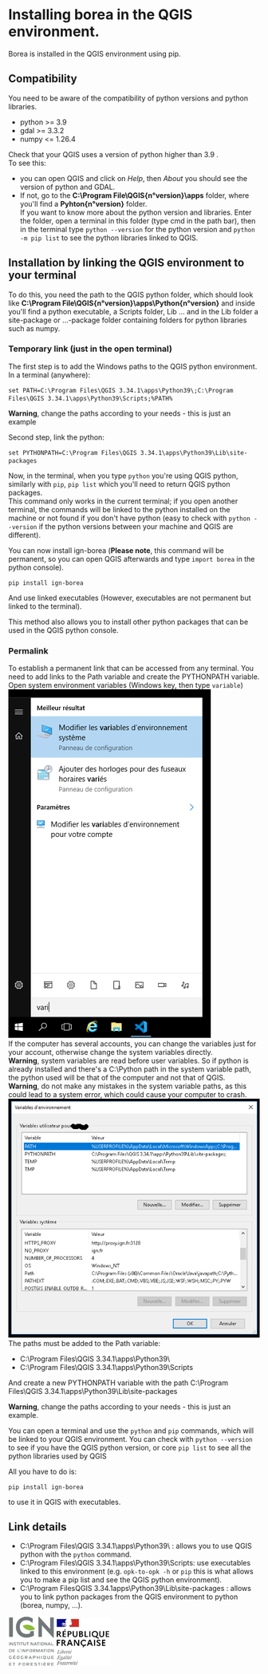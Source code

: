 # Installing borea in the QGIS environment.

Borea is installed in the QGIS environment using pip.

## Compatibility

You need to be aware of the compatibility of python versions and python libraries.
- python >= 3.9
- gdal >= 3.3.2
- numpy <= 1.26.4

Check that your QGIS uses a version of python higher than 3.9 .  
To see this: 
- you can open QGIS and click on *Help*, then *About* you should see the version of python and GDAL. 
- If not, go to the **C:\Program File\QGIS{n°version}\apps** folder, where you'll find a **Pyhton{n°version}** folder.  
If you want to know more about the python version and libraries. Enter the folder, open a terminal in this folder (type cmd in the path bar), then in the terminal type `python --version` for the python version and `python -m pip list` to see the python libraries linked to QGIS.

## Installation by linking the QGIS environment to your terminal

To do this, you need the path to the QGIS python folder, which should look like **C:\Program File\QGIS{n°version}\apps\Python{n°version}** and inside you'll find a python executable, a Scripts folder, Lib ... and in the Lib folder a site-package or ...-package folder containing folders for python libraries such as numpy.

### Temporary link (just in the open terminal)

The first step is to add the Windows paths to the QGIS python environment.  
In a terminal (anywhere):
```
set PATH=C:\Program Files\QGIS 3.34.1\apps\Python39\;C:\Program Files\QGIS 3.34.1\apps\Python39\Scripts;%PATH%
```
**Warning**, change the paths according to your needs - this is just an example

Second step, link the python:
```
set PYTHONPATH=C:\Program Files\QGIS 3.34.1\apps\Python39\Lib\site-packages
```

Now, in the terminal, when you type `python` you're using QGIS python, similarly with `pip`, `pip list` which you'll need to return QGIS python packages.  
This command only works in the current terminal; if you open another terminal, the commands will be linked to the python installed on the machine or not found if you don't have python (easy to check with `python --version` if the python versions between your machine and QGIS are different).

You can now install ign-borea (**Please note**, this command will be permanent, so you can open QGIS afterwards and type `import borea` in the python console).
```
pip install ign-borea
```
And use linked executables (However, executables are not permanent but linked to the terminal).

This method also allows you to install other python packages that can be used in the QGIS python console.

### Permalink

To establish a permanent link that can be accessed from any terminal. You need to add links to the Path variable and create the PYTHONPATH variable.  
Open system environment variables (Windows key, then type `variable`)  
![varenv](../image/varenv.png)  
If the computer has several accounts, you can change the variables just for your account, otherwise change the system variables directly.  
**Warning**, system variables are read before user variables. So if python is already installed and there's a C:\Python path in the system variable path, the python used will be that of the computer and not that of QGIS.  
**Warning**, do not make any mistakes in the system variable paths, as this could lead to a system error, which could cause your computer to crash.  
![envvar](../image/venvaria.png)  
The paths must be added to the Path variable:
- C:\Program Files\QGIS 3.34.1\apps\Python39\
- C:\Program Files\QGIS 3.34.1\apps\Python39\Scripts

And create a new PYTHONPATH variable with the path C:\Program Files\QGIS 3.34.1\apps\Python39\Lib\site-packages

**Warning**, change the paths according to your needs - this is just an example.

You can open a terminal and use the `python` and `pip` commands, which will be linked to your QGIS environment. You can check with `python --version` to see if you have the QGIS python version, or core `pip list` to see all the python libraries used by QGIS

All you have to do is:
```
pip install ign-borea
```
to use it in QGIS with executables.

## Link details

- C:\Program Files\QGIS 3.34.1\apps\Python39\ : allows you to use QGIS python with the `python` command.
- C:\Program Files\QGIS 3.34.1\apps\Python39\Scripts: use executables linked to this environment (e.g. `opk-to-opk -h` or `pip` this is what allows you to make a pip list and see the QGIS python environment).
- C:\Program FilesQGIS 3.34.1apps\Python39\Lib\site-packages : allows you to link python packages from the QGIS environment to python (borea, numpy, ...).

![logo ign](../image/logo_ign.png) ![logo fr](../image/Republique_Francaise_Logo.png)